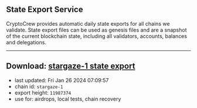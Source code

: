 ## State Export Service
CryptoCrew provides automatic daily state exports for all chains we validate. State export files can be used as genesis files and are a snapshot of the current blockchain state, including all validators, accounts, balances and delegations.

---
**Download: [stargaze-1 state export](https://dl.ccvalidators.com/SERVICE/stargaze/stargaze-1_export_11987374.json)**
---

- last updated: Fri Jan 26 2024 07:09:57
- chain id: `stargaze-1`
- export height: `11987374`
- use for: airdrops, local tests, chain recovery
